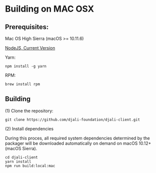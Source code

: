 # Building on MAC OSX

## Prerequisites:

Mac OS High Sierra (macOS >= 10.11.6)

[NodeJS, Current Version](https://nodejs.org/en/)


Yarn:
```
npm install -g yarn
```

RPM:
```
brew install rpm
```

## Building

(1) Clone the repository:
```
git clone https://github.com/djali-foundation/djali-client.git
```

(2) Install dependencies

During this proces, all required system dependencies determined by the packager will be downloaded automatically on demand on macOS 10.12+ (macOS Sierra).

```
cd djali-client
yarn install
npm run build:local:mac
```